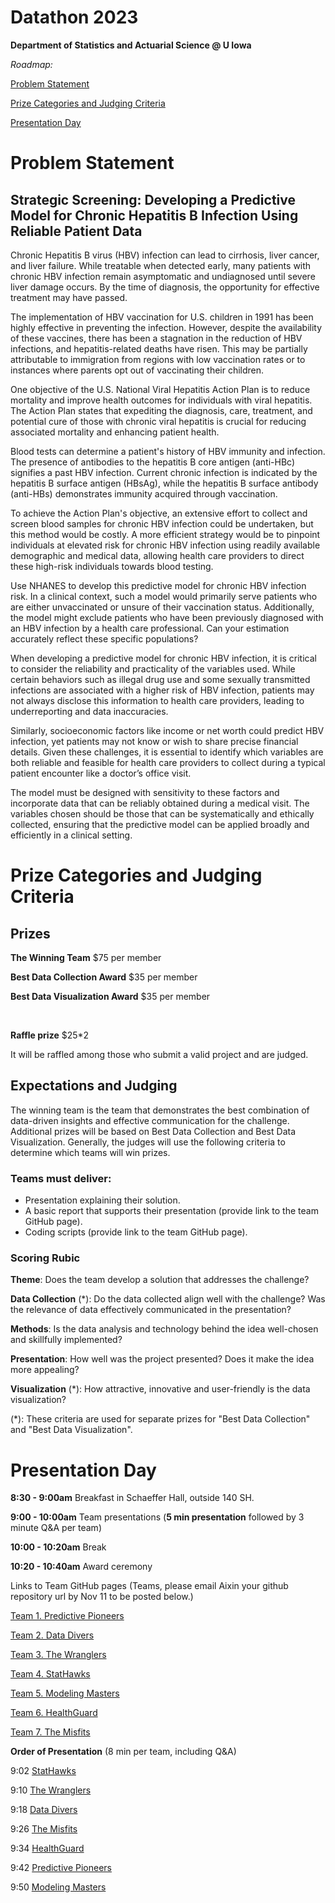 # Datathon 2023
**Department of Statistics and Actuarial Science @ U Iowa**

*Roadmap:*

[Problem Statement](#problem-statement)

[Prize Categories and Judging Criteria](#prize-categories-and-judging-criteria)

[Presentation Day](#presentation-day)


# Problem Statement

## Strategic Screening: Developing a Predictive Model for Chronic Hepatitis B Infection Using Reliable Patient Data

Chronic Hepatitis B virus (HBV) infection can lead to cirrhosis, liver cancer, and liver failure. While treatable when detected early, many patients with chronic HBV infection remain asymptomatic and undiagnosed until severe liver damage occurs. By the time of diagnosis, the opportunity for effective treatment may have passed.

The implementation of HBV vaccination for U.S. children in 1991 has been highly effective in preventing the infection. However, despite the availability of these vaccines, there has been a stagnation in the reduction of HBV infections, and hepatitis-related deaths have risen. This may be partially attributable to immigration from regions with low vaccination rates or to instances where parents opt out of vaccinating their children.

One objective of the U.S. National Viral Hepatitis Action Plan is to reduce mortality and improve health outcomes for individuals with viral hepatitis. The Action Plan states that expediting the diagnosis, care, treatment, and potential cure of those with chronic viral hepatitis is crucial for reducing associated mortality and enhancing patient health.

Blood tests can determine a patient's history of HBV immunity and infection. The presence of antibodies to the hepatitis B core antigen (anti-HBc) signifies a past HBV infection. Current chronic infection is indicated by the hepatitis B surface antigen (HBsAg), while the hepatitis B surface antibody (anti-HBs) demonstrates immunity acquired through vaccination.

To achieve the Action Plan's objective, an extensive effort to collect and screen blood samples for chronic HBV infection could be undertaken, but this method would be costly. A more efficient strategy would be to pinpoint individuals at elevated risk for chronic HBV infection using readily available demographic and medical data, allowing health care providers to direct these high-risk individuals towards blood testing.

Use NHANES to develop this predictive model for chronic HBV infection risk. In a clinical context, such a model would primarily serve patients who are either unvaccinated or unsure of their vaccination status. Additionally, the model might exclude patients who have been previously diagnosed with an HBV infection by a health care professional. Can your estimation accurately reflect these specific populations?

When developing a predictive model for chronic HBV infection, it is critical to consider the reliability and practicality of the variables used. While certain behaviors such as illegal drug use and some sexually transmitted infections are associated with a higher risk of HBV infection, patients may not always disclose this information to health care providers, leading to underreporting and data inaccuracies.

Similarly, socioeconomic factors like income or net worth could predict HBV infection, yet patients may not know or wish to share precise financial details. Given these challenges, it is essential to identify which variables are both reliable and feasible for health care providers to collect during a typical patient encounter like a doctor’s office visit.

The model must be designed with sensitivity to these factors and incorporate data that can be reliably obtained during a medical visit. The variables chosen should be those that can be systematically and ethically collected, ensuring that the predictive model can be applied broadly and efficiently in a clinical setting.

# Prize Categories and Judging Criteria

## Prizes

**The Winning Team** $75 per member

**Best Data Collection Award** $35 per member 

**Best Data Visualization Award** $35 per member 

 <br>

**Raffle prize** $25*2

It will be raffled among those who submit a valid project and are judged.

 

##  Expectations and Judging

The winning team is the team that demonstrates the best combination of data-driven insights and effective communication for the challenge. Additional prizes will be based on Best Data Collection and Best Data Visualization. Generally, the judges will use the following criteria to determine which teams will win prizes.

### Teams must deliver:

* Presentation explaining their solution.
* A basic report that supports their presentation (provide link to the team GitHub page).
* Coding scripts (provide link to the team GitHub page).

###  Scoring Rubic 

**Theme**: Does the team develop a solution that addresses the challenge?

**Data Collection** (*): Do the data collected align well with the challenge? Was the relevance of data effectively communicated in the presentation?

**Methods**: Is the data analysis and technology behind the idea well-chosen and skillfully implemented? 

**Presentation**: How well was the project presented? Does it make the idea more appealing?

**Visualization** (*): How attractive, innovative and user-friendly is the data visualization?


(*): These criteria are used for separate prizes for "Best Data Collection" and "Best Data Visualization".



# Presentation Day

**8:30 - 9:00am** Breakfast in Schaeffer Hall, outside 140 SH. 

**9:00 - 10:00am** Team presentations (**5 min presentation** followed by 3 minute Q&A per team)

**10:00 - 10:20am** Break

**10:20 - 10:40am** Award ceremony


Links to Team GitHub pages (Teams, please email Aixin your github repository url by Nov 11 to be posted below.)

[Team 1. Predictive Pioneers](https://github.com/Deepika-Mitta/Datathon-2023)

[Team 2. Data Divers](https://github.com/Mubarak-M/DataDivers)

[Team 3. The Wranglers](https://github.com/cartertams/Wranglers)

[Team 4. StatHawks](https://github.com/cmcdonald137137/StatHawks)

[Team 5. Modeling Masters](https://research-git.uiowa.edu/mwswinton/datathon-2023)

[Team 6. HealthGuard](https://github.com/island-xy/healthguard)

[Team 7. The Misfits](https://github.com/AlecLangowskiUiowa/DatathonTheMisfits)


**Order of Presentation** (8 min per team, including Q&A) 

9:02  [StatHawks](https://github.com/cmcdonald137137/StatHawks)

9:10 [The Wranglers](https://github.com/cartertams/Wranglers)

9:18 [Data Divers](https://github.com/Mubarak-M/DataDivers)

9:26 [The Misfits](https://github.com/AlecLangowskiUiowa/DatathonTheMisfits)

9:34 [HealthGuard](https://github.com/island-xy/healthguard)

9:42 [Predictive Pioneers](https://github.com/Deepika-Mitta/Datathon-2023)

9:50 [Modeling Masters](https://research-git.uiowa.edu/mwswinton/datathon-2023)

